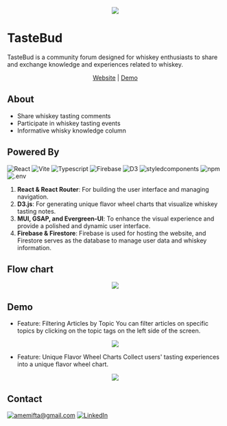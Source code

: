 <div align="center">
  <img src="https://i.imgur.com/HcxQP73.png" />
</div>
  
# TasteBud
TasteBud is a community forum designed for whiskey enthusiasts to share and exchange knowledge and experiences related to whiskey.
<div align="center">
  <a href="https://tastebud-2dd90.web.app/">Website</a> | <a href="https://youtu.be/568I7s0xg1U">Demo</a>
</div>

## About

- Share whiskey tasting comments
- Participate in whiskey tasting events
- Informative whisky knowledge column

## Powered By

![React](https://img.shields.io/badge/React-61DAFB.svg?style=for-the-badge&logo=React&logoColor=black)
![Vite](https://img.shields.io/badge/Vite-646CFF.svg?style=for-the-badge&logo=Vite&logoColor=white)
![Typescript](https://img.shields.io/badge/TypeScript-3178C6.svg?style=for-the-badge&logo=TypeScript&logoColor=white)
![Firebase](https://img.shields.io/badge/Firebase-FFCA28.svg?style=for-the-badge&logo=Firebase&logoColor=black)
![D3](https://img.shields.io/badge/D3.js-F9A03C.svg?style=for-the-badge&logo=d3dotjs&logoColor=white)
![styledcomponents](https://img.shields.io/badge/styledcomponents-DB7093.svg?style=for-the-badge&logo=styled-components&logoColor=white)
![npm](https://img.shields.io/badge/npm-CB3837.svg?style=for-the-badge&logo=npm&logoColor=white)
![.env](https://img.shields.io/badge/.ENV-ECD53F.svg?style=for-the-badge&logo=dotenv&logoColor=black)

1. **React & React Router**: For building the user interface and managing navigation.
2. **D3.js**: For generating unique flavor wheel charts that visualize whiskey tasting notes.
3. **MUI, GSAP, and Evergreen-UI**: To enhance the visual experience and provide a polished and dynamic user interface.
4. **Firebase & Firestore**: Firebase is used for hosting the website, and Firestore serves as the database to manage user data and whiskey information.

## Flow chart

<div align="center">
  <img src="https://i.imgur.com/Xa8R5am.png" />
</div>

## Demo

- Feature: Filtering Articles by Topic
You can filter articles on specific topics by clicking on the topic tags on the left side of the screen.
<div align="center">
  <img src="https://imgur.com/g5HlnyX.gif" />
</div>

- Feature: Unique Flavor Wheel Charts
Collect users' tasting experiences into a unique flavor wheel chart.
<div align="center">
  <img src="https://imgur.com/0FgjAUb.gif" />
</div>

## Contact

[![amemifta@gmail.com](https://img.shields.io/badge/Gmail-EA4335.svg?style=for-the-badge&logo=Gmail&logoColor=white)](mailto:amemifta@gmail.com)
[![LinkedIn](https://img.shields.io/badge/LinkedIn-0A66C2.svg?style=for-the-badge&logo=LinkedIn&logoColor=white)](https://www.linkedin.com/in/marcehsu/)
